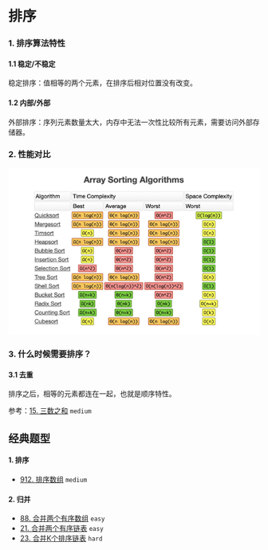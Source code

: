# 排序


### 1. 排序算法特性

#### 1.1 稳定/不稳定

稳定排序：值相等的两个元素，在排序后相对位置没有改变。

#### 1.2 内部/外部

外部排序：序列元素数量太大，内存中无法一次性比较所有元素，需要访问外部存储器。


### 2. 性能对比

![排序性能](/assets/images/algorithm/sort/排序性能.png)



### 3. 什么时候需要排序？

#### 3.1 去重

排序之后，相等的元素都连在一起，也就是顺序特性。

参考：[15. 三数之和](https://leetcode-cn.com/problems/3sum/) `medium`




## 经典题型

#### 1. 排序

- [912. 排序数组](https://leetcode-cn.com/problems/sort-an-array/) `medium`

#### 2. 归并

- [88. 合并两个有序数组](https://leetcode-cn.com/problems/merge-sorted-array/) `easy`
- [21. 合并两个有序链表](https://leetcode-cn.com/problems/merge-two-sorted-lists/) `easy`
- [23. 合并K个排序链表](https://leetcode-cn.com/problems/merge-k-sorted-lists/) `hard`
